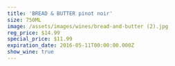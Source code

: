 ```yaml
---
title: 'BREAD & BUTTER pinot noir'
size: 750ML
image: /assets/images/wines/bread-and-butter (2).jpg
reg_price: $14.99
special_price: $11.99
expiration_date: 2016-05-11T00:00:00.000Z
show_wine: true
---
```



